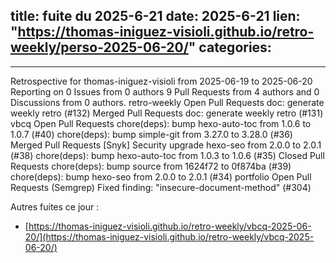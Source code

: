  
title:  fuite du 2025-6-21
date: 2025-6-21
lien: "https://thomas-iniguez-visioli.github.io/retro-weekly/perso-2025-06-20/"
categories:
  - 
---

Retrospective for thomas-iniguez-visioli from 2025-06-19 to 2025-06-20
Reporting on 0 Issues from 0 authors
9 Pull Requests from 4 authors
and 0 Discussions from 0 authors.
retro-weekly
Open Pull Requests
doc: generate weekly retro (#132)
Merged Pull Requests
doc: generate weekly retro (#131)
vbcq
Open Pull Requests
chore(deps): bump hexo-auto-toc from 1.0.6 to 1.0.7 (#40)
chore(deps): bump simple-git from 3.27.0 to 3.28.0 (#36)
Merged Pull Requests
[Snyk] Security upgrade hexo-seo from 2.0.0 to 2.0.1 (#38)
chore(deps): bump hexo-auto-toc from 1.0.3 to 1.0.6 (#35)
Closed Pull Requests
chore(deps): bump source from 1624f72 to 0f874ba (#39)
chore(deps): bump hexo-seo from 2.0.0 to 2.0.1 (#34)
portfolio
Open Pull Requests
(Semgrep) Fixed finding: "insecure-document-method" (#304)


Autres fuites ce jour :
- [https://thomas-iniguez-visioli.github.io/retro-weekly/vbcq-2025-06-20/](https://thomas-iniguez-visioli.github.io/retro-weekly/vbcq-2025-06-20/)
